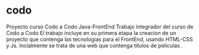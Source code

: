 # codo
Proyecto curso Codo a Codo Java-FrontEnd
Trabajo integrador del curso de Codo a Codo
El trabajo incluye en su primera etapa la creacion de un proyecto que contenga las tecnologias para el FrontEnd, usando HTML-CSS y Js.
Incialmente se trata de una web que contenga titulos de peliculas .

